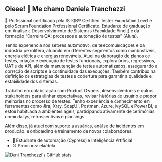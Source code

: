 ## Oieee! 👋 Me chamo Daniela Tranchezzi

🧐 Profissional certificada pela ISTQB® Certified Tester Foundation Level e pelo Scrum Foundation Professional Certificate. Estudante de graduação em Análise e Desenvolvimento de Sistemas (Faculdade Vincit) e da formação “Carreira QA: processos e automação de testes” (Alura).

Tenho experiência nos setores automotivo, de telecomunicações e da indústria petrolífera, atuando em diferentes segmentos como combustíveis, energia elétrica e energias renováveis. Atuei na elaboração de planos de testes, criação e execução de testes funcionais, exploratórios, regressivos, UAT e de API, além da manutenção de testes automatizados, assegurando a correção de scripts e a continuidade das execuções. Também contribuo na definição de estratégias de testes e cobertura para garantir a qualidade e estabilidade dos sistemas.

Trabalho em colaboração com Product Owners, desenvolvedores e outros stakeholders para alinhar expectativas, revisar histórias de usuário e propor melhorias no processo de testes. Tenho experiência e conhecimento em ferramentas como Jira, Xray, SoapUI, Postman, Azure, MySQL e Power BI, e estou habituada a ambientes ágeis, participando ativamente de cerimônias como dailys, retrospectivas e plannings.

Além disso, já atuei com suporte a usuários, análise de incidentes em produção, e onboarding e treinamento de novos colaboradores.

- 🌱 Estudante de automação (Cypress) e Inteligência Artificial
- 😄 Pronouns: ela/dela

![Dani Tranchezzi's GitHub stats](https://github-readme-stats.vercel.app/api?username=danitranchezzi&show_icons=true&theme=transparent&title_color=b825ce&icon_color=1ad9ca&text_color=34b816)
